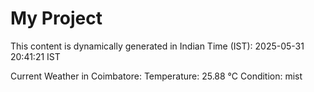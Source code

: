 # My Project

This content is dynamically generated in Indian Time (IST): 2025-05-31 20:41:21 IST


Current Weather in Coimbatore:
Temperature: 25.88 °C
Condition: mist
